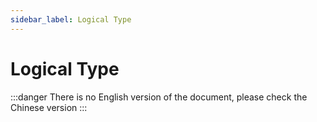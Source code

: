 ```yaml
---
sidebar_label: Logical Type
---
```


# Logical Type

:::danger
There is no English version of the document, please check the Chinese version
:::
